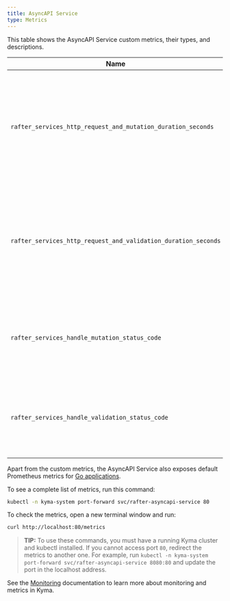 ```yaml
---
title: AsyncAPI Service
type: Metrics
---
```


This table shows the AsyncAPI Service custom metrics, their types, and descriptions.

| Name | Type | Description |
|------|-------------|------|
| `rafter_services_http_request_and_mutation_duration_seconds` | histogram | Specifies the number of assets that the service received for processing and mutated within a given time series. |
| `rafter_services_http_request_and_validation_duration_seconds` | histogram | Specifies the number of assets that the service received for processing and validated within a given time series. |
| `rafter_services_handle_mutation_status_code` | counter | Specifies a number of different HTTP response status codes in a given time series. |
| `rafter_services_handle_validation_status_code` | counter | Specifies a number of different HTTP response status codes in a given time series. |

Apart from the custom metrics, the AsyncAPI Service also exposes default Prometheus metrics for [Go applications](https://prometheus.io/docs/guides/go-application/).

To see a complete list of metrics, run this command:

```bash
kubectl -n kyma-system port-forward svc/rafter-asyncapi-service 80
```

To check the metrics, open a new terminal window and run:

```bash
curl http://localhost:80/metrics
```

>**TIP:** To use these commands, you must have a running Kyma cluster and kubectl installed. If you cannot access port `80`, redirect the metrics to another one. For example, run `kubectl -n kyma-system port-forward svc/rafter-asyncapi-service 8080:80` and update the port in the localhost address.

See the [Monitoring](https://kyma-project.io/docs/components/monitoring/) documentation to learn more about monitoring and metrics in Kyma.
